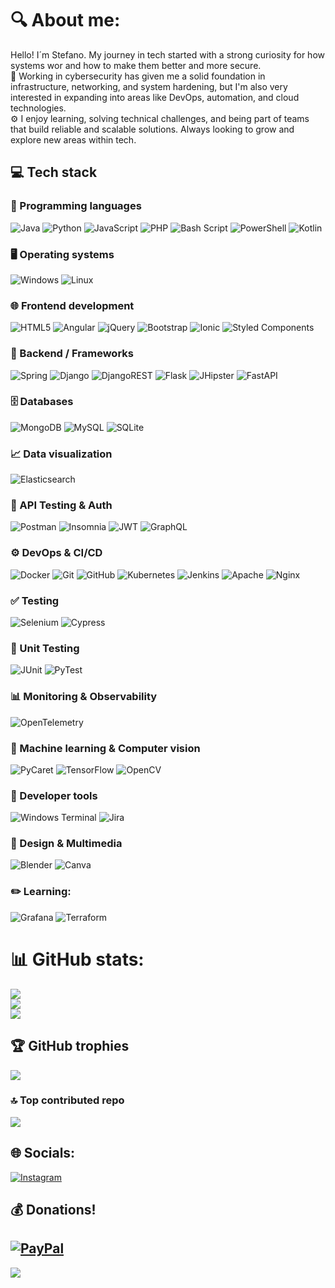 # 🔍 About me:
Hello! I´m Stefano. My journey in tech started with a strong curiosity for how systems wor and how to make them better and more secure.  <br>🔐 Working in cybersecurity has given me a solid foundation in infrastructure, networking, and system hardening, but I'm also very interested in expanding into areas like DevOps, automation, and cloud technologies.  <br>⚙️ I enjoy learning, solving technical challenges, and being part of teams that build reliable and scalable solutions. Always looking to grow and explore new areas within tech.

## 💻 Tech stack

### 🧠 Programming languages
![Java](https://img.shields.io/badge/java-%23ED8B00.svg?style=for-the-badge&logo=openjdk&logoColor=white)
![Python](https://img.shields.io/badge/python-3670A0?style=for-the-badge&logo=python&logoColor=ffdd54)
![JavaScript](https://img.shields.io/badge/javascript-%23323330.svg?style=for-the-badge&logo=javascript&logoColor=%23F7DF1E)
![PHP](https://img.shields.io/badge/php-%23777BB4.svg?style=for-the-badge&logo=php&logoColor=white)
![Bash Script](https://img.shields.io/badge/bash_script-%23121011.svg?style=for-the-badge&logo=gnu-bash&logoColor=white)
![PowerShell](https://img.shields.io/badge/PowerShell-%235391FE.svg?style=for-the-badge&logo=powershell&logoColor=white)
![Kotlin](https://img.shields.io/badge/kotlin-%237F52FF.svg?style=for-the-badge&logo=kotlin&logoColor=white)

### 🖥️ Operating systems
![Windows](https://img.shields.io/badge/Windows-0078D6?style=for-the-badge&logo=windows&logoColor=white)
![Linux](https://img.shields.io/badge/Linux-FCC624?style=for-the-badge&logo=linux&logoColor=black)

### 🌐 Frontend development
![HTML5](https://img.shields.io/badge/html5-%23E34F26.svg?style=for-the-badge&logo=html5&logoColor=white)
![Angular](https://img.shields.io/badge/angular-%23DD0031.svg?style=for-the-badge&logo=angular&logoColor=white)
![jQuery](https://img.shields.io/badge/jquery-%230769AD.svg?style=for-the-badge&logo=jquery&logoColor=white)
![Bootstrap](https://img.shields.io/badge/bootstrap-%238511FA.svg?style=for-the-badge&logo=bootstrap&logoColor=white)
![Ionic](https://img.shields.io/badge/Ionic-%233880FF.svg?style=for-the-badge&logo=Ionic&logoColor=white)
![Styled Components](https://img.shields.io/badge/styled--components-DB7093?style=for-the-badge&logo=styled-components&logoColor=white)

### 🧩 Backend / Frameworks  
![Spring](https://img.shields.io/badge/spring-%236DB33F.svg?style=for-the-badge&logo=spring&logoColor=white)
![Django](https://img.shields.io/badge/django-%23092E20.svg?style=for-the-badge&logo=django&logoColor=white)
![DjangoREST](https://img.shields.io/badge/DJANGO-REST-ff1709?style=for-the-badge&logo=django&logoColor=white&color=ff1709&labelColor=gray)
![Flask](https://img.shields.io/badge/flask-%23000.svg?style=for-the-badge&logo=flask&logoColor=white)
![JHipster](https://img.shields.io/badge/JHipster-0052CC?style=for-the-badge&logo=java&logoColor=white)
![FastAPI](https://img.shields.io/badge/FastAPI-005571?style=for-the-badge&logo=fastapi)


### 🗄️ Databases
![MongoDB](https://img.shields.io/badge/MongoDB-%234ea94b.svg?style=for-the-badge&logo=mongodb&logoColor=white)
![MySQL](https://img.shields.io/badge/mysql-4479A1.svg?style=for-the-badge&logo=mysql&logoColor=white)
![SQLite](https://img.shields.io/badge/sqlite-%2307405e.svg?style=for-the-badge&logo=sqlite&logoColor=white)

### 📈 Data visualization
![Elasticsearch](https://img.shields.io/badge/elasticsearch-%230377CC.svg?style=for-the-badge&logo=elasticsearch&logoColor=white)

### 🧪 API Testing & Auth
![Postman](https://img.shields.io/badge/Postman-FF6C37?style=for-the-badge&logo=postman&logoColor=white)
![Insomnia](https://img.shields.io/badge/Insomnia-black?style=for-the-badge&logo=insomnia&logoColor=5849BE)
![JWT](https://img.shields.io/badge/JWT-black?style=for-the-badge&logo=JSON%20web%20tokens)
![GraphQL](https://img.shields.io/badge/-GraphQL-E10098?style=for-the-badge&logo=graphql&logoColor=white)

### ⚙️ DevOps & CI/CD
![Docker](https://img.shields.io/badge/docker-%230db7ed.svg?style=for-the-badge&logo=docker&logoColor=white)
![Git](https://img.shields.io/badge/git-%23F05033.svg?style=for-the-badge&logo=git&logoColor=white)
![GitHub](https://img.shields.io/badge/github-%23121011.svg?style=for-the-badge&logo=github&logoColor=white)
![Kubernetes](https://img.shields.io/badge/kubernetes-%23326ce5.svg?style=for-the-badge&logo=kubernetes&logoColor=white)
![Jenkins](https://img.shields.io/badge/jenkins-%232C5263.svg?style=for-the-badge&logo=jenkins&logoColor=white)
![Apache](https://img.shields.io/badge/apache-%23D42029.svg?style=for-the-badge&logo=apache&logoColor=white)
![Nginx](https://img.shields.io/badge/nginx-%23009639.svg?style=for-the-badge&logo=nginx&logoColor=white)

### ✅ Testing
![Selenium](https://img.shields.io/badge/Selenium-43B02A?style=for-the-badge&logo=selenium&logoColor=white)
![Cypress](https://img.shields.io/badge/Cypress-17202C?style=for-the-badge&logo=cypress&logoColor=white)

### 🧪 Unit Testing
![JUnit](https://img.shields.io/badge/JUnit-25A162?style=for-the-badge&logo=java&logoColor=white)
![PyTest](https://img.shields.io/badge/PyTest-3776AB?style=for-the-badge&logo=python&logoColor=white)

### 📊 Monitoring & Observability
![OpenTelemetry](https://img.shields.io/badge/OpenTelemetry-FFFFFF?&style=for-the-badge&logo=opentelemetry&logoColor=black)

### 🤖 Machine learning & Computer vision
![PyCaret](https://img.shields.io/badge/PyCaret-0088cc?style=for-the-badge&logo=python&logoColor=white)
![TensorFlow](https://img.shields.io/badge/TensorFlow-%23FF6F00.svg?style=for-the-badge&logo=TensorFlow&logoColor=white)
![OpenCV](https://img.shields.io/badge/opencv-%23white.svg?style=for-the-badge&logo=opencv&logoColor=white)

### 🧰 Developer tools
![Windows Terminal](https://img.shields.io/badge/Windows%20Terminal-%234D4D4D.svg?style=for-the-badge&logo=windows-terminal&logoColor=white)
![Jira](https://img.shields.io/badge/jira-%230A0FFF.svg?style=for-the-badge&logo=jira&logoColor=white)

### 🎨 Design & Multimedia
![Blender](https://img.shields.io/badge/blender-%23F5792A.svg?style=for-the-badge&logo=blender&logoColor=white)
![Canva](https://img.shields.io/badge/Canva-%2300C4CC.svg?style=for-the-badge&logo=Canva&logoColor=white)

### ✏️ Learning:
![Grafana](https://img.shields.io/badge/grafana-%23F46800.svg?style=for-the-badge&logo=grafana&logoColor=white)
![Terraform](https://img.shields.io/badge/terraform-%235835CC.svg?style=for-the-badge&logo=terraform&logoColor=white)

# 📊 GitHub stats:
![](https://github-readme-stats.vercel.app/api?username=stefanoppp&theme=dark&hide_border=false&include_all_commits=true&count_private=true)<br/>
![](https://nirzak-streak-stats.vercel.app/?user=stefanoppp&theme=dark&hide_border=false)<br/>
![](https://github-readme-stats.vercel.app/api/top-langs/?username=stefanoppp&theme=dark&hide_border=false&include_all_commits=true&count_private=true&layout=compact)

## 🏆 GitHub trophies
![](https://github-profile-trophy.vercel.app/?username=stefanoppp&theme=tokyonight&no-frame=false&no-bg=true&margin-w=4)

### 🔝 Top contributed repo
![](https://github-contributor-stats.vercel.app/api?username=stefanoppp&limit=5&theme=dark&combine_all_yearly_contributions=true)


  ## 🌐 Socials:
  [![Instagram](https://img.shields.io/badge/Instagram-%23E4405F.svg?logo=Instagram&logoColor=white)](https://instagram.com/@stefano_peretti_) 
  ## 💰 Donations!
  [![PayPal](https://img.shields.io/badge/PayPal-00457C?style=for-the-badge&logo=paypal&logoColor=white)](https://www.paypal.com/paypalme/spstefanoperetti) 
---
[![](https://visitcount.itsvg.in/api?id=stefanoppp&icon=0&color=0)](https://visitcount.itsvg.in)
<!-- Proudly created with GPRM ( https://gprm.itsvg.in ) -->
